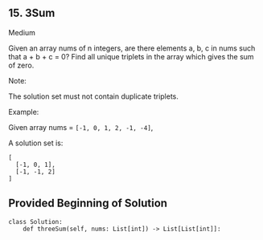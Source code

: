 
## 15. 3Sum

Medium

Given an array nums of n integers, are there elements a, b, c in nums such that a + b + c = 0? Find all unique triplets in the array which gives the sum of zero.

Note:

The solution set must not contain duplicate triplets.

Example:

Given array nums = `[-1, 0, 1, 2, -1, -4]`,

A solution set is:
```
[
  [-1, 0, 1],
  [-1, -1, 2]
]
```


## Provided Beginning of Solution

```
class Solution:
    def threeSum(self, nums: List[int]) -> List[List[int]]:
```

